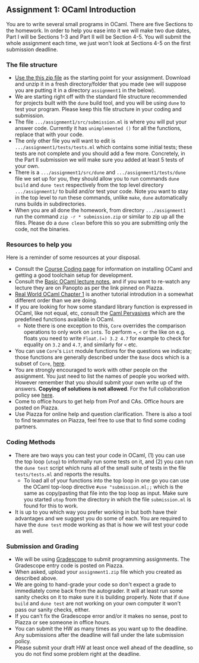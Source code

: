 Assignment 1: OCaml Introduction
--------------------------------

You are to write several small programs in OCaml.  There are five Sections to the homework.  In order to help you ease into it we will make two due dates, Part I will be Sections 1-3 and Part II will be Section 4-5.  You will submit the whole assignment each time, we just won't look at Sections 4-5 on the first submission deadline.

### The file structure

* [Use the this zip file](assignment1.zip) as the starting point for your assignment.  Download and unzip it in a fresh directory/folder that you made (we will suppose you are putting it in a directory `assignment1` in the below).  
* We are starting right off with the standard file structure recommended for projects built with the `dune` build tool, and you will be using `dune` to test your program.  Please keep this file structure in your coding and submission.
* The file `.../assignment1/src/submission.ml` is where you will put your answer code.  Currently it has `unimplemented ()` for all the functions, replace that with your code.
* The only other file you will want to edit is `.../assignment1/tests/tests.ml` which contains some initial tests; these tests are not complete and you should add a few more.  Concretely, in the Part II submission we will make sure you added at least 5 tests of your own.
* There is a `.../assignment1/src/dune` and `.../assignment1/tests/dune` file we set up for you, they should allow you to run commands `dune build` and `dune test` respectively from the top level directory `.../assignment1/` to build and/or test your code.  Note you want to stay in the top level to run these commands, unlike `make`, `dune` automatically runs builds in subdirectories.
* When you are all done the homework, from directory `.../assignment1` run the command `zip -r * submission.zip` or similar to zip up all the files. Please do a `dune clean` before this so you are submitting only the code, not the binaries.

### Resources to help you

Here is a reminder of some resources at your disposal.

-   Consult the [Course Coding page](../coding.html) for information on installing OCaml and getting a good toolchain setup for development.
-   Consult the [Basic OCaml lecture notes](../basic-ocaml.html), and if you want to re-watch any lecture they are on Panopto as per the link pinned on Piazza.
-   [Real World OCaml Chapter 1](https://dev.realworldocaml.org/guided-tour.html) is another tutorial introdution in a somewhat different order than we are doing.
-   If you are looking for how some standard library function is expressed in OCaml, like not equal, etc, consult the [Caml Pervasives](https://ocaml.org/releases/4.10/htmlman/libref/Stdlib.html) which are the predefined functions available in OCaml.
    - Note there is one exception to this, `Core` overrides the comparison operations to only work on `int`s.  To perform `=`, `<` or the like on e.g. floats you need to write `Float.(=) 3.2 4.7` for example to check for equality on `3.2` and `4.7`, and similarly for `<` etc.
- You can use `Core`'s `List` module functions for the questions we indicate; those functions are generally described under the `Base` docs which is a subset of `Core`, [here](https://ocaml.janestreet.com/ocaml-core/latest/doc/base/Base/List/index.html).
-   You are strongly encouraged to work with other people on the assignment. You just need to list the names of people you worked with. However remember that you should submit your own write up of the answers. **Copying of solutions is not allowed**. For the full collaboration policy see [here](../integrity.shtml).
-   Come to office hours to get help from Prof and CAs.  Office hours are posted on Piazza.
-   Use Piazza for online help and question clarification.  There is also a tool to find teammates on Piazza, feel free to use that to find some coding partners.

### Coding Methods
- There are two ways you can test your code in OCaml, (1) you can use the top loop (`utop`) to informally run some tests on it, and (2) you can run the `dune test` script which runs all of the small suite of tests in the file `tests/tests.ml` and reports the results. 
    - To load all of your functions into the top loop in one go you can use the OCaml top-loop directive `#use "submission.ml;;` which is the same as copy/pasting that file into the top loop as input.  Make sure you started `utop` from the directory in which the file `submission.ml` is found for this to work.
- It is up to you which way you prefer working in but both have their advantages and we suggest you do some of each.  You are required to have the `dune test` mode working as that is how we will test your code as well.

### Submission and Grading

-   We will be using [Gradescope](https://gradescope.com) to submit programming assignments. The Gradescope entry code is posted on Piazza.
-   When asked, upload your `assignment1.zip` file which you created as described above.
-   We are going to hand-grade your code so don't expect a grade to immediately come back from the autograder.  It will at least run some sanity checks on it to make sure it is building properly.  Note that if `dune build` and `dune test` are not working on your own computer it won't pass our sanity checks, either.
-   If you can't fix the Gradescope error and/or it makes no sense, post to Piazza or see someone in office hours.
-   You can submit the HW as many times as you want up to the deadline. Any submissions after the deadline will fall under the late submission policy.
-   Please submit your draft HW at least once well ahead of the deadline, so you do not find some problem right at the deadline.

